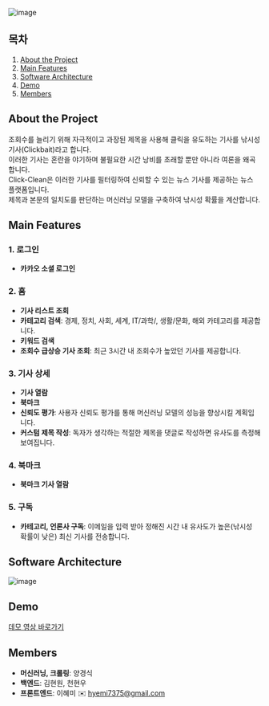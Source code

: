 
![image](https://github.com/user-attachments/assets/22248ffc-a358-4749-bbbf-dbbb93b0bdd8)

## 목차
1. [About the Project](#1-About-the-Project)
2. [Main Features](#2-Main-Features)
3. [Software Architecture](#3-Software-Architecture)
4. [Demo](#4-Demo)
5. [Members](#5-Members)

## About the Project

조회수를 늘리기 위해 자극적이고 과장된 제목을 사용해 클릭을 유도하는 기사를 낚시성 기사(Clickbait)라고 합니다. <br/>
이러한 기사는 혼란을 야기하며 불필요한 시간 낭비를 초래할 뿐만 아니라 여론을 왜곡합니다. <br />
Click-Clean은 이러한 기사를 필터링하여 신뢰할 수 있는 뉴스 기사를 제공하는 뉴스 플랫폼입니다. <br />
제목과 본문의 일치도를 판단하는 머신러닝 모델을 구축하여 낚시성 확률을 계산합니다.

## Main Features

### 1. 로그인
- **카카오 소셜 로그인**

### 2. 홈
- **기사 리스트 조회**
- **카테고리 검색**: 경제, 정치, 사회, 세계, IT/과학/, 생활/문화, 해외 카테고리를 제공합니다.
- **키워드 검색**
- **조회수 급상승 기사 조회**: 최근 3시간 내 조회수가 높았던 기사를 제공합니다.

### 3. 기사 상세
- **기사 열람**
- **북마크**
- **신뢰도 평가**: 사용자 신뢰도 평가를 통해 머신러닝 모델의 성능을 향상시킬 계획입니다.
- **커스텀 제목 작성**: 독자가 생각하는 적절한 제목을 댓글로 작성하면 유사도를 측정해 보여집니다.

### 4. 북마크
- **북마크 기사 열람**

### 5. 구독
- **카테고리, 언론사 구독**: 이메일을 입력 받아 정해진 시간 내 유사도가 높은(낚시성 확률이 낮은) 최신 기사를 전송합니다.

## Software Architecture
![image](https://github.com/user-attachments/assets/8cd61928-ab25-43e2-bfd0-f4865d853318)

## Demo
[데모 영상 바로가기](https://youtu.be/NlK-z6T368w)

## Members
- **머신러닝, 크롤링**: 양경식
- **백엔드**: 김현원, 천현우
- **프론트엔드**: 이혜미 ✉️ [hyemi7375@gmail.com](mailto:hyemi7375@gmail.com)
